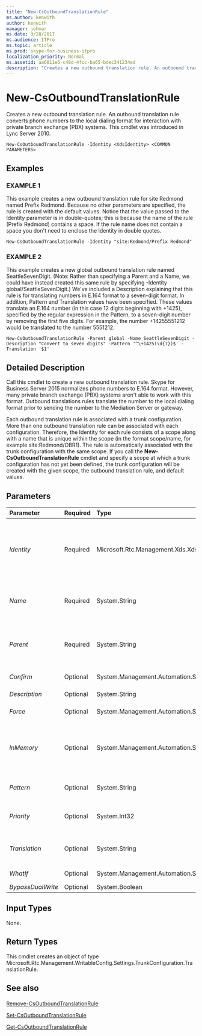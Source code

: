```yaml
---
title: "New-CsOutboundTranslationRule"
ms.author: kenwith
author: kenwith
manager: johmar
ms.date: 3/28/2017
ms.audience: ITPro
ms.topic: article
ms.prod: skype-for-business-itpro
localization_priority: Normal
ms.assetid: aa6011e5-c48d-4fcc-ba65-bdec341234ed
description: "Creates a new outbound translation rule. An outbound translation rule converts phone numbers to the local dialing format for interaction with private branch exchange (PBX) systems. This cmdlet was introduced in Lync Server 2010."
---
```


# New-CsOutboundTranslationRule
 
Creates a new outbound translation rule. An outbound translation rule converts phone numbers to the local dialing format for interaction with private branch exchange (PBX) systems. This cmdlet was introduced in Lync Server 2010.
  
```
New-CsOutboundTranslationRule -Identity <XdsIdentity> <COMMON PARAMETERS>

```

## Examples

### EXAMPLE 1

This example creates a new outbound translation rule for site Redmond named Prefix Redmond. Because no other parameters are specified, the rule is created with the default values. Notice that the value passed to the Identity parameter is in double-quotes; this is because the name of the rule (Prefix Redmond) contains a space. If the rule name does not contain a space you don't need to enclose the Identity in double quotes.
  
```
New-CsOutboundTranslationRule -Identity "site:Redmond/Prefix Redmond"
```

### EXAMPLE 2

This example creates a new global outbound translation rule named SeattleSevenDigit. (Note: Rather than specifying a Parent and a Name, we could have instead created this same rule by specifying -Identity global/SeattleSevenDigit.) We've included a Description explaining that this rule is for translating numbers in E.164 format to a seven-digit format. In addition, Pattern and Translation values have been specified. These values translate an E.164 number (in this case 12 digits beginning with +1425), specified by the regular expression in the Pattern, to a seven-digit number by removing the first five digits. For example, the number +14255551212 would be translated to the number 5551212.
  
```
New-CsOutboundTranslationRule -Parent global -Name SeattleSevenDigit -Description "Convert to seven digits" -Pattern '^\+1425(\d{7})$' -Translation '$1'
```

## Detailed Description

Call this cmdlet to create a new outbound translation rule. Skype for Business Server 2015 normalizes phone numbers to E.164 format. However, many private branch exchange (PBX) systems aren't able to work with this format. Outbound translations rules translate the number to the local dialing format prior to sending the number to the Mediation Server or gateway.
  
Each outbound translation rule is associated with a trunk configuration. More than one outbound translation rule can be associated with each configuration. Therefore, the Identity for each rule consists of a scope along with a name that is unique within the scope (in the format scope/name, for example site:Redmond/OBR1). The rule is automatically associated with the trunk configuration with the same scope. If you call the **New-CsOutboundTranslationRule** cmdlet and specify a scope at which a trunk configuration has not yet been defined, the trunk configuration will be created with the given scope, the outbound translation rule, and default values.
  
## Parameters

|**Parameter**|**Required**|**Type**|**Description**|
|:-----|:-----|:-----|:-----|
| _Identity_ <br/> |Required  <br/> |Microsoft.Rtc.Management.Xds.XdsIdentity  <br/> |A unique identifier for the outbound translation rule. The Identity includes the scope at which the rule is applied and the name of the rule, and must be at the global, site, or service (PSTNGateway only) scope. For example, site:Redmond/OutboundRule1 and PstnGateway:Redmond.litwareinc.com/OutboundRule2.  <br/> If the Identity parameter is specified, you cannot specify values for the Name or Parent parameters.  <br/> |
| _Name_ <br/> |Required  <br/> |System.String  <br/> |The name of the outbound translation rule. If no Name is supplied, an Identity consisting of a scope and name must be specified. If a Name is supplied, the Parent parameter is also required, but an Identity cannot be specified.  <br/> |
| _Parent_ <br/> |Required  <br/> |System.String  <br/> |The scope of the outbound translation rule. If a value is specified for this parameter, a value must also be specified for the Name parameter. However, the Identity parameter cannot be specified. If the Parent and Name parameters aren't specified, the Identity must be.  <br/> |
| _Confirm_ <br/> |Optional  <br/> |System.Management.Automation.SwitchParameter  <br/> |Prompts you for confirmation before executing the command.  <br/> |
| _Description_ <br/> |Optional  <br/> |System.String  <br/> |A description of the outbound translation rule. This description will help identify the purpose of the rule.  <br/> |
| _Force_ <br/> |Optional  <br/> |System.Management.Automation.SwitchParameter  <br/> |Suppresses any confirmation prompts that would otherwise be displayed before making changes.  <br/> |
| _InMemory_ <br/> |Optional  <br/> |System.Management.Automation.SwitchParameter  <br/> |Creates an object reference without actually committing the object as a permanent change. If you assign the output of this cmdlet called with this parameter to a variable, you can make changes to the properties of the object reference and then commit those changes by calling this cmdlet's matching **Set-\<cmdlet\>**. <br/> |
| _Pattern_ <br/> |Optional  <br/> |System.String  <br/> |A regular expression representing the number pattern to which the Translation will be applied.  <br/> Default: ^\+(\d\*)$  <br/> |
| _Priority_ <br/> |Optional  <br/> |System.Int32  <br/> |If a number matches the Pattern of more than one outbound translation rule, rules are applied in priority order. Use this parameter to assign a priority to the rule.  <br/> |
| _Translation_ <br/> |Optional  <br/> |System.String  <br/> |A regular expression that will be applied to the number matching the Pattern to prepare that number for outbound routing.  <br/> Default: $1  <br/> |
| _WhatIf_ <br/> |Optional  <br/> |System.Management.Automation.SwitchParameter  <br/> |Describes what would happen if you executed the command without actually executing the command.  <br/> |
| _BypassDualWrite_ <br/> |Optional  <br/> |System.Boolean  <br/> |PARAMVALUE: $true | $false  <br/> |
   
## Input Types

None.
  
## Return Types

This cmdlet creates an object of type Microsoft.Rtc.Management.WritableConfig.Settings.TrunkConfiguration.TranslationRule.
  
## See also

#### 

[Remove-CsOutboundTranslationRule](remove-csoutboundtranslationrule.md)
  
[Set-CsOutboundTranslationRule](set-csoutboundtranslationrule.md)
  
[Get-CsOutboundTranslationRule](get-csoutboundtranslationrule.md)

